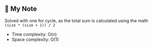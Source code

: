 ## 📝 My Note

Solved with one for cycle, as the total sum is calculated using the math `(size * (size + 1)) / 2`

* Time complexity: O(n)
* Space complexity: O(1)
